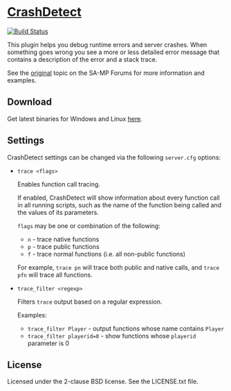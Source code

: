 [CrashDetect][github]
=====================

[![Build Status][build_status]][build]

This plugin helps you debug runtime errors and server crashes. When something
goes wrong you see a more or less detailed error message that contains a
description of the error and a stack trace.

See the [original][forum] topic on the SA-MP Forums for more information and
examples.

Download
--------

Get latest binaries for Windows and Linux [here][download].

Settings
--------

CrashDetect settings can be changed via the following `server.cfg` options:

* `trace <flags>`

  Enables function call tracing.

  If enabled, CrashDetect will show information about every function call in
  all running scripts, such as the name of the function being called and the
  values of its parameters.

  `flags` may be one or combination of the following:

  * `n` - trace native functions
  * `p` - trace public functions
  * `f` - trace normal functions (i.e. all non-public functions)

  For example, `trace pn` will trace both public and native calls, and
  `trace pfn` will trace all functions.

* `trace_filter <regexp>`

  Filters `trace` output based on a regular expression.

  Examples:

  * `trace_filter Player`     - output functions whose name contains `Player`
  * `trace_filter playerid=0` - show functions whose `playerid` parameter is 0

License
-------

Licensed under the 2-clause BSD license. See the LICENSE.txt file.

[github]: https://github.com/Zeex/samp-plugin-crashdetect
[build]: https://travis-ci.org/Zeex/samp-plugin-crashdetect
[build_status]: https://travis-ci.org/Zeex/samp-plugin-crashdetect.png?branch=master
[forum]: http://forum.sa-mp.com/showthread.php?t=262796
[download]: https://github.com/Zeex/samp-plugin-crashdetect/releases
